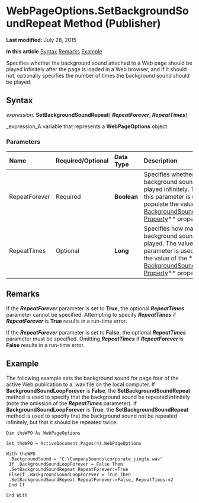 
# WebPageOptions.SetBackgroundSoundRepeat Method (Publisher)

 **Last modified:** July 28, 2015

 **In this article**
 [Syntax](#sectionSection0)
 [Remarks](#sectionSection1)
 [Example](#sectionSection2)


Specifies whether the background sound attached to a Web page should be played infinitely after the page is loaded in a Web browser, and if it should not, optionally specifies the number of times the background sound should be played.


## Syntax
<a name="sectionSection0"> </a>

 _expression_. **SetBackgroundSoundRepeat**( **_RepeatForever_**,  **_RepeatTimes_**)

 _expression_A variable that represents a  **WebPageOptions** object.


### Parameters



|**Name**|**Required/Optional**|**Data Type**|**Description**|
|:-----|:-----|:-----|:-----|
|RepeatForever|Required| **Boolean**|Specifies whether the background sound should be played infinitely. The value of this parameter is used to populate the value of the  ** [BackgroundSoundLoopForever Property](f2e90665-09e9-5215-59e4-f93e4469d0df.md)** property.|
|RepeatTimes|Optional| **Long**|Specifies how many times the background sound should be played. The value of this parameter is used to populate the value of the  ** [BackgroundSoundLoopCount Property](34d34a04-5fdb-3d43-9140-fcf10b420efd.md)** property.|

## Remarks
<a name="sectionSection1"> </a>

If the  **_RepeatForever_** parameter is set to **True**, the optional  **_RepeatTimes_** parameter cannot be specified. Attempting to specify **_RepeatTimes_** if **_RepeatForever_** is **True** results in a run-time error.

If the  **_RepeatForever_** parameter is set to **False**, the optional  **_RepeatTimes_** parameter must be specified. Omitting **_RepeatTimes_** if **_RepeatForever_** is **False** results in a run-time error.


## Example
<a name="sectionSection2"> </a>

The following example sets the background sound for page four of the active Web publication to a .wav file on the local computer. If  **BackgroundSoundLoopForever** is **False**, the  **SetBackgroundSoundRepeat** method is used to specify that the background sound be repeated infinitely (note the omission of the **_RepeatTimes_** parameter). If **BackgroundSoundLoopForever** is **True**, the  **SetBackgroundSoundRepeat** method is used to specify that the background sound not be repeated infinitely, but that it should be repeated twice.


```
Dim theWPO As WebPageOptions 
 
Set theWPO = ActiveDocument.Pages(4).WebPageOptions 
 
With theWPO 
 .BackgroundSound = "C:\CompanySounds\corporate_jingle.wav" 
 If .BackgroundSoundLoopForever = False Then 
 .SetBackgroundSoundRepeat RepeatForever:=True 
 ElseIf .BackgroundSoundLoopForever = True Then 
 .SetBackgroundSoundRepeat RepeatForever:=False, RepeatTimes:=2 
 End If 
 
End With
```


